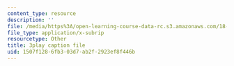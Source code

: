 ```yaml
---
content_type: resource
description: ''
file: /media/https%3A/open-learning-course-data-rc.s3.amazonaws.com/18-03-differential-equations-spring-2010/1507f1286fb303d7ab2f2923ef8f446b_z-meBrqcy_I.srt
file_type: application/x-subrip
resourcetype: Other
title: 3play caption file
uid: 1507f128-6fb3-03d7-ab2f-2923ef8f446b
---
```

